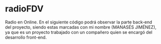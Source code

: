 # radioFDV
Radio en Online.
En el siguiente código podrá observar la parte back-end del proyecto, siendo estas marcadas con mi 
nombre (MANASÉS JIMÉNEZ), ya que es un proyecto trabajado con un compañero quien se encargó del desarrollo front-end.

